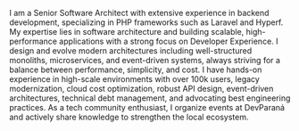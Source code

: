 I am a Senior Software Architect with extensive experience in backend development, specializing in PHP frameworks such as Laravel and Hyperf. My expertise lies in software architecture and building scalable, high-performance applications with a strong focus on Developer Experience. I design and evolve modern architectures including well-structured monoliths, microservices, and event-driven systems, always striving for a balance between performance, simplicity, and cost. I have hands-on experience in high-scale environments with over 100k users, legacy modernization, cloud cost optimization, robust API design, event-driven architectures, technical debt management, and advocating best engineering practices. As a tech community enthusiast, I organize events at DevParaná and actively share knowledge to strengthen the local ecosystem. 